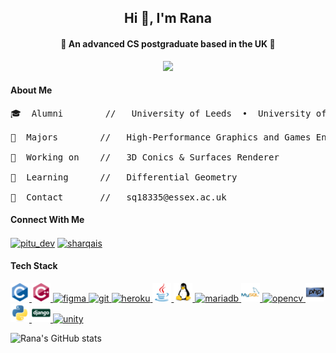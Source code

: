 <h2 align="center">Hi 👋, I'm Rana</h2>
<h4 align="center">🏮 An advanced CS postgraduate based in the UK 🏮</h4>
<p align="center"><a href="https://hits.seeyoufarm.com"><img src="https://hits.seeyoufarm.com/api/count/incr/badge.svg?url=https%3A%2F%2Fgithub.com%2Franaxdev&count_bg=%23B03C2F&title_bg=%23000000&icon=github.svg&icon_color=%23E7E7E7&title=visits&edge_flat=false"/></a></p>

<h4 align="left">About Me</h4>

<pre>
🎓  Alumni        //   University of Leeds  •  University of Essex

📜  Majors        //   High-Performance Graphics and Games Engineering MSc.  •  Computer Science BSc. (Hons)

💼  Working on    //   3D Conics & Surfaces Renderer

📰  Learning      //   Differential Geometry

📮  Contact       //   sq18335@essex.ac.uk
</pre>

<h4 align="left">Connect With Me</h4>
<p align="left">
<a href="https://twitter.com/pitu_dev" target="blank"><img align="center" src="https://github.com/ranaxdev/ranaxdev/blob/main/icons8-twitter.svg" alt="pitu_dev" height="30" width="30" /></a>
<a href="https://linkedin.com/in/sharqais" target="blank"><img align="center" src="https://github.com/ranaxdev/ranaxdev/blob/main/icons8-linkedin.svg" alt="sharqais" height="30" width="30" /></a>
</p>

<h4 align="left">Tech Stack</h4>
<p align="left">  <a href="https://www.cprogramming.com/" target="_blank"> <img src="https://raw.githubusercontent.com/devicons/devicon/master/icons/c/c-original.svg" alt="c" width="30" height="30"/> </a> <a href="https://www.w3schools.com/cpp/" target="_blank"> <img src="https://raw.githubusercontent.com/devicons/devicon/master/icons/cplusplus/cplusplus-original.svg" alt="cplusplus" width="30" height="30"/> </a>  <a href="https://www.figma.com/" target="_blank"> <img src="https://www.vectorlogo.zone/logos/figma/figma-icon.svg" alt="figma" width="30" height="30"/> </a> <a href="https://git-scm.com/" target="_blank"> <img src="https://www.vectorlogo.zone/logos/git-scm/git-scm-icon.svg" alt="git" width="30" height="30"/> </a> <a href="https://heroku.com" target="_blank"> <img src="https://www.vectorlogo.zone/logos/heroku/heroku-icon.svg" alt="heroku" width="30" height="30"/> </a> <a href="https://www.java.com" target="_blank"> <img src="https://raw.githubusercontent.com/devicons/devicon/master/icons/java/java-original.svg" alt="java" width="30" height="30"/> </a> <a href="https://www.linux.org/" target="_blank"> <img src="https://raw.githubusercontent.com/devicons/devicon/master/icons/linux/linux-original.svg" alt="linux" width="30" height="30"/> </a> <a href="https://mariadb.org/" target="_blank"> <img src="https://www.vectorlogo.zone/logos/mariadb/mariadb-icon.svg" alt="mariadb" width="30" height="30"/> </a> <a href="https://www.mysql.com/" target="_blank"> <img src="https://raw.githubusercontent.com/devicons/devicon/master/icons/mysql/mysql-original-wordmark.svg" alt="mysql" width="30" height="30"/> </a>  <a href="https://opencv.org/" target="_blank"> <img src="https://www.vectorlogo.zone/logos/opencv/opencv-icon.svg" alt="opencv" width="30" height="30"/> </a> <a href="https://www.php.net" target="_blank"> <img src="https://raw.githubusercontent.com/devicons/devicon/master/icons/php/php-original.svg" alt="php" width="30" height="30"/> </a> <a href="https://www.python.org" target="_blank"> <img src="https://raw.githubusercontent.com/devicons/devicon/master/icons/python/python-original.svg" alt="python" width="30" height="30"/> </a> <a href="https://www.djangoproject.com/" target="_blank"> <img src="https://raw.githubusercontent.com/devicons/devicon/master/icons/django/django-original.svg" alt="django" width="30" height="30"/><a href="https://unity.com/" target="_blank"> <img src="https://www.vectorlogo.zone/logos/unity3d/unity3d-icon.svg" alt="unity" width="30" height="30"/> </a> </p>


![Rana's GitHub stats](https://github-readme-stats.vercel.app/api?username=ranaxdev&theme=onedark&show_icons=true)
